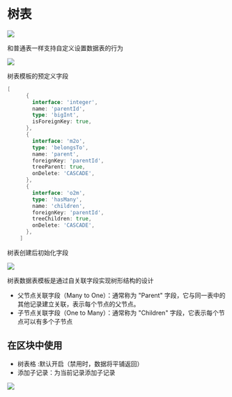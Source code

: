 # 树表

![](https://static-docs.nocobase.com/48ea3612a65ba18ea6d898b25a78c4f4.png)

和普通表一样支持自定义设置数据表的行为

![](https://static-docs.nocobase.com/f49bac32396d6fbdbf979de37a2546f7.png)

树表模板的预定义字段

```go
[
      {
        interface: 'integer',
        name: 'parentId',
        type: 'bigInt',
        isForeignKey: true,
      },
      {
        interface: 'm2o',
        type: 'belongsTo',
        name: 'parent',
        foreignKey: 'parentId',
        treeParent: true,
        onDelete: 'CASCADE',
      },
      {
        interface: 'o2m',
        type: 'hasMany',
        name: 'children',
        foreignKey: 'parentId',
        treeChildren: true,
        onDelete: 'CASCADE',
      },
    ]
```

树表创建后初始化字段

![](https://static-docs.nocobase.com/0b06b5a954c8d40567d3dcafa2baff96.png)

树表数据表模板是通过自关联字段实现树形结构的设计

- 父节点关联字段（Many to One）：通常称为 "Parent" 字段，它与同一表中的其他记录建立关联，表示每个节点的父节点。
- 子节点关联字段（One to Many）：通常称为 "Children" 字段，它表示每个节点可以有多个子节点

## 在区块中使用

- 树表格 :默认开启（禁用时，数据将平铺返回）
- 添加子记录：为当前记录添加子记录

![](https://static-docs.nocobase.com/97a7ddf0f26c323a2c986d10b43d7174.png)
